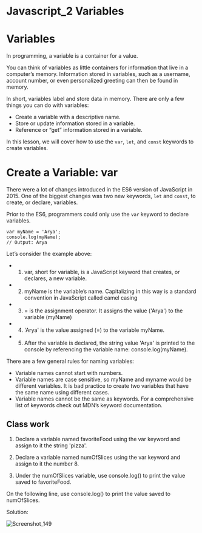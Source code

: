 # Javascript_2 Variables


# Variables

In programming, a variable is a container for a value. 

You can think of variables as little containers for information that live in a computer’s memory. Information stored in variables, such as a username, account number, or even personalized greeting can then be found in memory.

In short, variables label and store data in memory. There are only a few things you can do with variables:

- Create a variable with a descriptive name.
- Store or update information stored in a variable.
- Reference or “get” information stored in a variable.


In this lesson, we will cover how to use the ```var```, ```let```, and ```const``` keywords to create variables.

# Create a Variable: var

There were a lot of changes introduced in the ES6 version of JavaScript in 2015. One of the biggest changes was two new keywords, ```let``` and ```const```, to create, or declare, variables. 

Prior to the ES6, programmers could only use the ```var``` keyword to declare variables.

```
var myName = 'Arya';
console.log(myName);
// Output: Arya
```

Let’s consider the example above:

- 1. var, short for variable, is a JavaScript keyword that creates, or declares, a new variable.

- 2. myName is the variable’s name. Capitalizing in this way is a standard convention in JavaScript called camel casing

- 3. = is the assignment operator. It assigns the value ('Arya') to the variable (myName)

- 4. 'Arya' is the value assigned (=) to the variable myName. 

- 5. After the variable is declared, the string value 'Arya' is printed to the console by referencing the variable name: console.log(myName).


There are a few general rules for naming variables:

- Variable names cannot start with numbers.
- Variable names are case sensitive, so myName and myname would be different variables. It is bad practice to create two variables that have the same name using        different cases.
- Variable names cannot be the same as keywords. For a comprehensive list of keywords check out MDN’s keyword documentation.


## Class work

1. Declare a variable named favoriteFood using the var keyword and assign to it the string 'pizza'.

2. Declare a variable named numOfSlices using the var keyword and assign to it the number 8.

3. Under the numOfSlices variable, use console.log() to print the value saved to favoriteFood.

On the following line, use console.log() to print the value saved to numOfSlices.


Solution:

![Screenshot_149](https://user-images.githubusercontent.com/29931071/200634357-cacc0bdc-8ff3-423e-973f-16eb704eda29.png)


